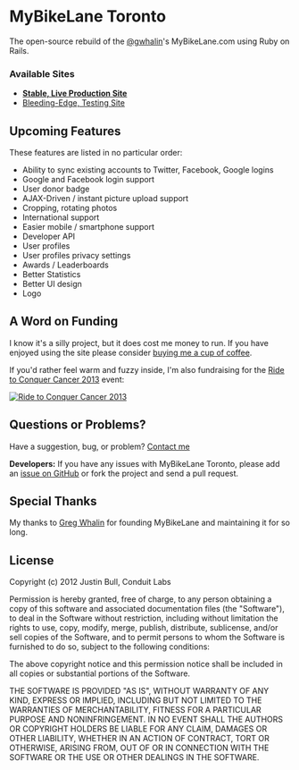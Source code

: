 MyBikeLane Toronto
======================

The open-source rebuild of the [@gwhalin](https://twitter.com/gwhalin)'s MyBikeLane.com using Ruby on Rails.

### Available Sites ####
- **[Stable, Live Production Site](http://www.mybikelane.to/)**
- [Bleeding-Edge, Testing Site](http://staging.mybikelane.to/)


Upcoming Features
----------------------

These features are listed in no particular order:

- Ability to sync existing accounts to Twitter, Facebook, Google logins
- Google and Facebook login support
- User donor badge
- AJAX-Driven / instant picture upload support
- Cropping, rotating photos
- International support
- Easier mobile / smartphone support
- Developer API
- User profiles
- User profiles privacy settings
- Awards / Leaderboards
- Better Statistics
- Better UI design
- Logo


A Word on Funding
----------------------

I know it's a silly project, but it does cost me money to run. If you have enjoyed using the site please consider [buying me a cup of coffee](http://www.mybikelane.to/page/support-mybikelane-toronto).

If you'd rather feel warm and fuzzy inside, I'm also fundraising for the [Ride to Conquer Cancer 2013](http://www.conquercancer.ca/goto/justinbull) event:

[![Ride to Conquer Cancer 2013](http://badge.boundlessfundraising.com/en_CA/image/display/cfrccca/1431/3153354 "Ride to Conquer Cancer 2013")](http://www.conquercancer.ca/site/TR?px=3153354&pg=personal&fr_id=1431&s_src=BF_emailbadge2012)



Questions or Problems?
----------------------

Have a suggestion, bug, or problem? [Contact me](mailto:me@justinbull.ca)

**Developers:** If you have any issues with MyBikeLane Toronto, please add an [issue on GitHub](https://github.com/f3ndot/my-bike-lane/issues) or fork the project and send a pull request.


Special Thanks
----------------------

My thanks to [Greg Whalin](https://twitter.com/gwhalin) for founding MyBikeLane and maintaining it for so long.


License
----------------------

Copyright (c) 2012 Justin Bull, Conduit Labs

Permission is hereby granted, free of charge, to any person obtaining a copy of
this software and associated documentation files (the "Software"), to deal in
the Software without restriction, including without limitation the rights to
use, copy, modify, merge, publish, distribute, sublicense, and/or sell copies
of the Software, and to permit persons to whom the Software is furnished to do
so, subject to the following conditions:

The above copyright notice and this permission notice shall be included in all
copies or substantial portions of the Software.

THE SOFTWARE IS PROVIDED "AS IS", WITHOUT WARRANTY OF ANY KIND, EXPRESS OR
IMPLIED, INCLUDING BUT NOT LIMITED TO THE WARRANTIES OF MERCHANTABILITY,
FITNESS FOR A PARTICULAR PURPOSE AND NONINFRINGEMENT. IN NO EVENT SHALL THE
AUTHORS OR COPYRIGHT HOLDERS BE LIABLE FOR ANY CLAIM, DAMAGES OR OTHER
LIABILITY, WHETHER IN AN ACTION OF CONTRACT, TORT OR OTHERWISE, ARISING FROM,
OUT OF OR IN CONNECTION WITH THE SOFTWARE OR THE USE OR OTHER DEALINGS IN THE
SOFTWARE.
